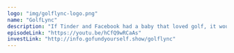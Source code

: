 ```yaml
---
logo: "img/golflync-logo.png"
name: "GolfLync"
description: "If Tinder and Facebook had a baby that loved golf, it would be GolfLync"
episodeLink: "https://youtu.be/hCfQ9wRCaAs"
investLink: "http://info.gofundyourself.show/golflync"
---
```


